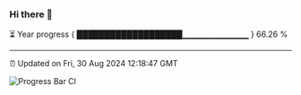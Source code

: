 ### Hi there 👋

⏳ Year progress { ███████████████████▁▁▁▁▁▁▁▁▁▁▁ } 66.26 %

---

⏰ Updated on Fri, 30 Aug 2024 12:18:47 GMT

![Progress Bar CI](https://github.com/code-lakshay/GitHub-Actions-Demo/workflows/Progress%20Bar%20CI/badge.svg)
